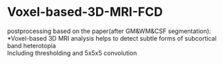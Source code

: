 # Voxel-based-3D-MRI-FCD  
postprocessing based on the paper(after GM&WM&CSF segmentation):  
*Voxel-based 3D MRI analysis helps to detect subtle forms of subcortical band heterotopia  
Including thresholding and 5x5x5 convolution
